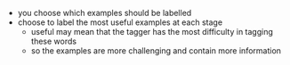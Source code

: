 - you choose which examples should be labelled
- choose to label the most useful examples at each stage
    - useful may mean that the tagger has the most difficulty in tagging these words
    - so the examples are more challenging and contain more information